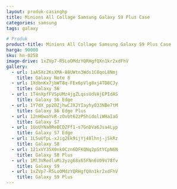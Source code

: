 ```yaml
---
layout: produk-casinghp
title: Minions All Collage Samsung Galaxy S9 Plus Case
categories: samsung
tags: galaxy

# Produk
product-title: Minions All Collage Samsung Galaxy S9 Plus Case
harga: 90000
sku: hn-0258
image-drive: 1xZVp7-R5LoOMdzYQRHgfQXn1kr2xdFhV
gallery:
  - url: 1aA5Xc2KsXMA-88UWtn3Wds1C8qoL8Nmj
    title: Galaxy Note 8
  - url: 1XdbnKx7jbWT8q-FEx6pVlg8xj4TD8CJy
    title: Galaxy S6
  - url: 1T4nXpfFVSpUMz4jgZLqssUdVAjEPIdAS
    title: Galaxy S6 Edge
  - url: 1Y7dX_pp2DZjhwCJXJYIayhyO33NBe7tM
    title: Galaxy S6 Edge Plus
  - url: 12nHGwaYvR-zOvbt62zPShidoliWHaIaG
    title: Galaxy S7
  - url: 1UoUYNa0ReBCDZFf1-s7GnDVa6Jsa4Lyp
    title: Galaxy S7 Edge
  - url: 1L5uUfpL-xJig2Ek9ijYj48lhnj-jSkRz
    title: Galaxy S8
  - url: 121xVY35X0nk0Czn6DFKQNq2pStYCpN6N
    title: Galaxy S8 Plus
  - url: 1Ml3VRedluMi2yzg68x65FNn6V09V78fv
    title: Galaxy S9
  - url: 1xZVp7-R5LoOMdzYQRHgfQXn1kr2xdFhV
    title: Galaxy S9 Plus
---
```


